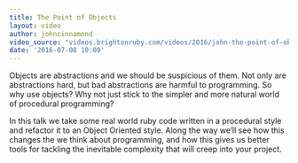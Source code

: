 ```yaml
---
title: The Point of Objects
layout: video
author: johncinnamond
video_source: "videos.brightonruby.com/videos/2016/john-the-point-of-objects.mp4"
date: '2016-07-08 10:00'
---
```


Objects are abstractions and we should be suspicious of them. Not only are abstractions hard, but bad abstractions are harmful to programming. So why use objects? Why not just stick to the simpler and more natural world of procedural programming?

In this talk we take some real world ruby code written in a procedural style and refactor it to an Object Oriented style. Along the way we’ll see how this changes the we think about programming, and how this gives us better tools for tackling the inevitable complexity that will creep into your project.

